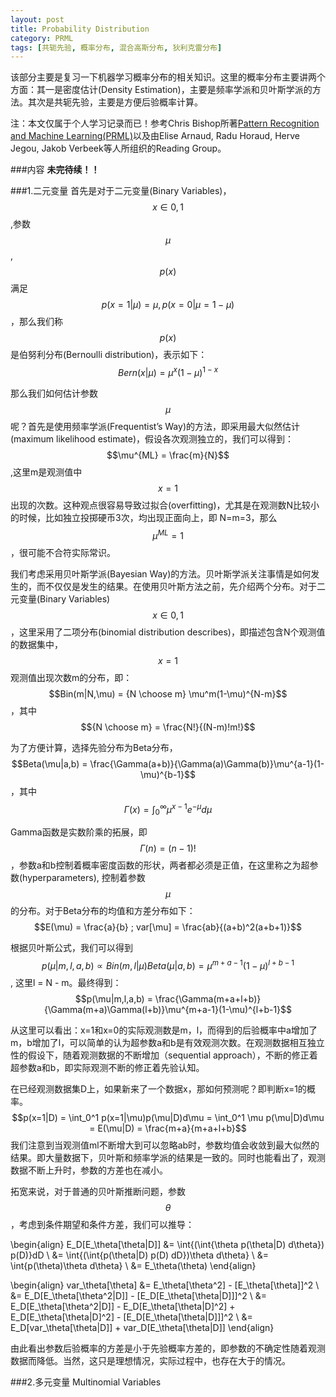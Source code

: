 ```yaml
---
layout: post
title: Probability Distribution
category: PRML
tags: [共轭先验, 概率分布, 混合高斯分布, 狄利克雷分布]
---
```


该部分主要是复习一下机器学习概率分布的相关知识。这里的概率分布主要讲两个方面：其一是密度估计(Density Estimation)，主要是频率学派和贝叶斯学派的方法。其次是共轭先验，主要是方便后验概率计算。

<!-- more -->

注：本文仅属于个人学习记录而已！参考Chris Bishop所著[Pattern Recognition and Machine Learning(PRML)](http://research.microsoft.com/en-us/um/people/cmbishop/PRML/)以及由Elise Arnaud, Radu Horaud, Herve Jegou, Jakob Verbeek等人所组织的Reading Group。

###内容
**未完待续！！**

###1.二元变量
首先是对于二元变量(Binary Variables)， $$x \in {0,1}$$ ,参数 $$\mu$$ , $$p(x)$$ 满足 $$p(x=1|\mu)=\mu, p(x=0|\mu=1-\mu)$$ ，那么我们称$$p(x)$$是伯努利分布(Bernoulli distribution)，表示如下：
$$Bern(x|\mu) = \mu^x(1-\mu)^{1-x}$$

那么我们如何估计参数$$\mu$$呢？首先是使用频率学派(Frequentist’s Way)的方法，即采用最大似然估计(maximum likelihood estimate)，假设各次观测独立的，我们可以得到：$$\mu^{ML} = \frac{m}{N}$$ ,这里m是观测值中$$x=1$$出现的次数。这种观点很容易导致过拟合(overfitting)，尤其是在观测数N比较小的时候，比如独立投掷硬币3次，均出现正面向上，即 N=m=3，那么 $$\mu^{ML} = 1$$，很可能不合符实际常识。

我们考虑采用贝叶斯学派(Bayesian Way)的方法。贝叶斯学派关注事情是如何发生的，而不仅仅是发生的结果。在使用贝叶斯方法之前，先介绍两个分布。对于二元变量(Binary Variables) $$x \in {0,1}$$ ，这里采用了二项分布(binomial distribution describes)，即描述包含N个观测值的数据集中，$$x=1$$观测值出现次数m的分布，即：
$$Bin(m|N,\mu) = {N \choose m} \mu^m(1-\mu)^{N-m}$$，其中 $${N \choose m} = \frac{N!}{(N-m)!m!}$$

为了方便计算，选择先验分布为Beta分布，
$$Beta(\mu|a,b) = \frac{\Gamma(a+b)}{\Gamma(a)\Gamma(b)}\mu^{a-1}(1-\mu)^{b-1}$$，其中$$\Gamma(x) = \int_0^\infty \mu^{x-1}e^{-\mu}d\mu$$

Gamma函数是实数阶乘的拓展，即$$\Gamma(n) = (n-1)!$$，参数a和b控制着概率密度函数的形状，两者都必须是正值，在这里称之为超参数(hyperparameters), 控制着参数$$\mu$$的分布。对于Beta分布的均值和方差分布如下：
$$E(\mu) = \frac{a}{b} ; var[\mu] = \frac{ab}{(a+b)^2(a+b+1)}$$

根据贝叶斯公式，我们可以得到$$p(\mu|m,l,a,b) ∝ Bin(m,l|\mu)Beta(\mu|a, b)=\mu^{m+a-1}(1-\mu)^{l+b-1}$$, 这里l = N - m。最终得到：
$$p(\mu|m,l,a,b) = \frac{\Gamma(m+a+l+b)}{\Gamma(m+a)\Gamma(l+b)}\mu^{m+a-1}(1-\mu)^{l+b-1}$$

从这里可以看出：x=1和x=0的实际观测数是m，l，而得到的后验概率中a增加了m，b增加了l，可以简单的认为超参数a和b是有效观测次数。在观测数据相互独立性的假设下，随着观测数据的不断增加（sequential approach），不断的修正着超参数a和b，即实际观测不断的修正着先验认知。

在已经观测数据集D上，如果新来了一个数据x，那如何预测呢？即判断x=1的概率。
$$p(x=1|D) = \int_0^1 p(x=1|\mu)p(\mu|D)d\mu = \int_0^1 \mu p(\mu|D)d\mu = E(\mu|D) = \frac{m+a}{m+a+l+b}$$
我们注意到当观测值ml不断增大到可以忽略ab时，参数均值会收敛到最大似然的结果。即大量数据下，贝叶斯和频率学派的结果是一致的。同时也能看出了，观测数据不断上升时，参数的方差也在减小。

拓宽来说，对于普通的贝叶斯推断问题，参数$$\theta$$，考虑到条件期望和条件方差，我们可以推导：

\begin{align} E_D[E_\theta[\theta|D]] &= \int{(\int{\theta p(\theta|D) d\theta}) p(D)}dD \\ &= \int{(\int{p(\theta|D) p(D) dD})\theta d\theta} \\ &= \int{p(\theta)\theta d\theta} \\ &= E_\theta(\theta) \end{align}

\begin{align} var_\theta[\theta] &= E_\theta[\theta^2] - [E_\theta[\theta]]^2 \\ &= E_D[E_\theta[\theta^2|D]] - [E_D[E_\theta[\theta|D]]]^2 \\ &= E_D[E_\theta[\theta^2|D]] - E_D[E_\theta[\theta|D]^2] + E_D[E_\theta[\theta|D]^2] - [E_D[E_\theta[\theta|D]]]^2 \\ &= E_D[var_\theta[\theta|D]] + var_D[E_\theta[\theta|D]] \end{align}

由此看出参数后验概率的方差是小于先验概率方差的，即参数的不确定性随着观测数据而降低。当然，这只是理想情况，实际过程中，也存在大于的情况。

###2.多元变量
Multinomial Variables


